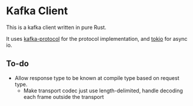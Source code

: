 # Kafka Client

This is a kafka client written in pure Rust.

It uses [kafka-protocol](https://github.com/tychedelia/kafka-protocol-rs) for the protocol implementation, and [tokio](https://github.com/tokio-rs/tokio) for async io.

## To-do

- Allow response type to be known at compile type based on request type.
  - Make transport codec just use length-delimited, handle decoding each frame outside the transport
